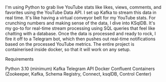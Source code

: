 I'm using Python to grab live YouTube stats like likes, views, comments, and favorites using the YouTube Data API.
I set up Kafka to stream this data in real time. It's like having a virtual conveyor belt for my YouTube stats.
For crunching numbers and making sense of the data, I dive into KSqlDB. It's my go-to for real-time stream processing using SQL queries that feel like chatting with a database.
Once the data is processed and ready to rock, I fire it off to a Telegram bot, which then pushes out real-time notifications based on the processed YouTube metrics.
The entire project is containerised inside docker, so that it will work on any setup. 


Requirements

Python 3.10 (minimum)
Kafka
Telegram API
Docker
Confluent Containers (Zookeeper, Kafka, Schema Registry, Connect, ksqlDB, Control Center)
